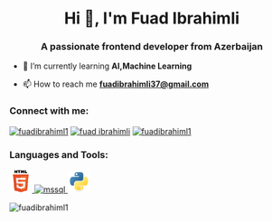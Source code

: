 <h1 align="center">Hi 👋, I'm Fuad Ibrahimli</h1>
<h3 align="center">A passionate frontend developer from Azerbaijan</h3>

- 🌱 I’m currently learning **AI,Machine Learning**

- 📫 How to reach me **fuadibrahimli37@gmail.com**

<h3 align="left">Connect with me:</h3>
<p align="left">
<a href="https://linkedin.com/in/fuadibrahiml1" target="blank"><img align="center" src="https://raw.githubusercontent.com/rahuldkjain/github-profile-readme-generator/master/src/images/icons/Social/linked-in-alt.svg" alt="fuadibrahiml1" height="30" width="40" /></a>
<a href="https://fb.com/fuad i̇brahimli" target="blank"><img align="center" src="https://raw.githubusercontent.com/rahuldkjain/github-profile-readme-generator/master/src/images/icons/Social/facebook.svg" alt="fuad i̇brahimli" height="30" width="40" /></a>
<a href="https://instagram.com/fuadibrahiml1" target="blank"><img align="center" src="https://raw.githubusercontent.com/rahuldkjain/github-profile-readme-generator/master/src/images/icons/Social/instagram.svg" alt="fuadibrahiml1" height="30" width="40" /></a>
</p>

<h3 align="left">Languages and Tools:</h3>
<p align="left"> <a href="https://www.w3.org/html/" target="_blank" rel="noreferrer"> <img src="https://raw.githubusercontent.com/devicons/devicon/master/icons/html5/html5-original-wordmark.svg" alt="html5" width="40" height="40"/> </a> <a href="https://www.microsoft.com/en-us/sql-server" target="_blank" rel="noreferrer"> <img src="https://www.svgrepo.com/show/303229/microsoft-sql-server-logo.svg" alt="mssql" width="40" height="40"/> </a> <a href="https://www.python.org" target="_blank" rel="noreferrer"> <img src="https://raw.githubusercontent.com/devicons/devicon/master/icons/python/python-original.svg" alt="python" width="40" height="40"/> </a> </p>

<p><img align="center" src="https://github-readme-stats.vercel.app/api/top-langs?username=fuadibrahiml1&show_icons=true&locale=en&layout=compact" alt="fuadibrahiml1" /></p>
